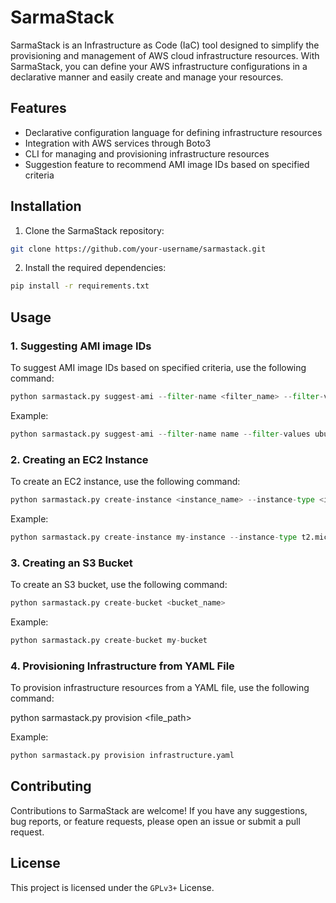# SarmaStack

SarmaStack is an Infrastructure as Code (IaC) tool designed to simplify the provisioning and management of AWS cloud infrastructure resources. With SarmaStack, you can define your AWS infrastructure configurations in a declarative manner and easily create and manage your resources.

## Features

- Declarative configuration language for defining infrastructure resources
- Integration with AWS services through Boto3
- CLI for managing and provisioning infrastructure resources
- Suggestion feature to recommend AMI image IDs based on specified criteria

## Installation

1. Clone the SarmaStack repository:

```bash
git clone https://github.com/your-username/sarmastack.git
```

2. Install the required dependencies:

```bash
pip install -r requirements.txt
```

## Usage

### 1. Suggesting AMI image IDs

To suggest AMI image IDs based on specified criteria, use the following command:

```python
python sarmastack.py suggest-ami --filter-name <filter_name> --filter-values <filter_values>
```

Example:

```python
python sarmastack.py suggest-ami --filter-name name --filter-values ubuntu
```

### 2. Creating an EC2 Instance

To create an EC2 instance, use the following command:

```python
python sarmastack.py create-instance <instance_name> --instance-type <instance_type> --image-id <image_id>
```

Example:

```python
python sarmastack.py create-instance my-instance --instance-type t2.micro --image-id ami-12345678
```

### 3. Creating an S3 Bucket

To create an S3 bucket, use the following command:

```python
python sarmastack.py create-bucket <bucket_name>
```

Example:

```python
python sarmastack.py create-bucket my-bucket
```


### 4. Provisioning Infrastructure from YAML File

To provision infrastructure resources from a YAML file, use the following command:

python sarmastack.py provision <file_path>


Example:

```python
python sarmastack.py provision infrastructure.yaml
```


## Contributing

Contributions to SarmaStack are welcome! If you have any suggestions, bug reports, or feature requests, please open an issue or submit a pull request.

## License

This project is licensed under the `GPLv3+` License. 


